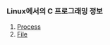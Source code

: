 ### Linux에서의 C 프로그래밍 정보

1. [Process](https://github.com/rudgks8092/theory/blob/main/Linux/LinuxC/Process.MD)
2. [File](https://github.com/rudgks8092/theory/blob/main/Linux/LinuxC/File.MD)
